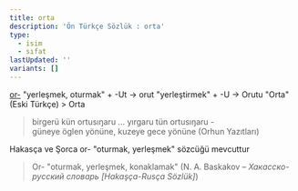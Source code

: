 ```yaml
---
title: orta
description: 'Ön Türkçe Sözlük : orta'
type:
  - isim
  - sıfat
lastUpdated: ''
variants: []
---
```

[or-](/pt/or-) "yerleşmek, oturmak" + -Ut -> orut "yerleştirmek" + -U -> Orutu  "Orta" (Eski Türkçe) > Orta

> birgerü kün ortusıŋaru ... yırgaru tün ortusıŋaru - güneye öglen yönüne, kuzeye gece yönüne (Orhun Yazıtları)

Hakasça ve Şorca or- "oturmak, yerleşmek" sözcüğü mevcuttur

> Or- "oturmak, yerleşmek, konaklamak" (N. A. Baskakov – _Хакасско-русский словарь [Hakaşça-Rusça Sözlük]_)
